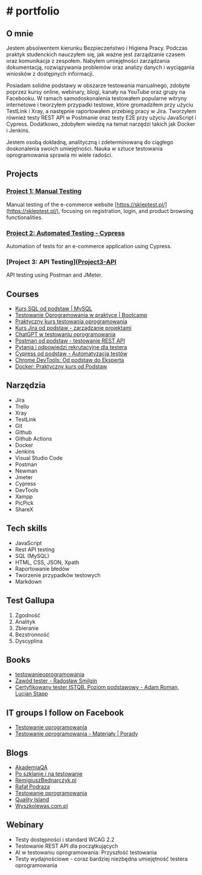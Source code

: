 # # portfolio
## O mnie
Jestem absolwentem kierunku Bezpieczeństwo i Higiena Pracy. Podczas praktyk studenckich nauczyłem się, jak ważne jest zarządzanie czasem oraz komunikacja z zespołem. Nabyłem umiejętności zarządzania dokumentacją, rozwiązywania problemów oraz analizy danych i wyciągania wniosków z dostępnych informacji. 

Posiadam solidne podstawy w obszarze testowania manualnego, zdobyte poprzez kursy online, webinary, blogi, kanały na YouTube oraz grupy na Facebooku. W ramach samodoskonalenia testowałem popularne witryny internetowe i tworzyłem przypadki testowe, które gromadziłem przy użyciu TestLink i Xray, a następnie raportowałem przebieg pracy w Jira. Tworzyłem również testy REST API w Postmanie oraz testy E2E przy użyciu JavaScript i Cypress. Dodatkowo, zdobyłem wiedzę na temat narzędzi takich jak Docker i Jenkins.

Jestem osobą dokładną, analityczną i zdeterminowaną do ciągłego doskonalenia swoich umiejętności. Nauka w sztuce testowania oprogramowania sprawia mi wiele radości.

## Projects

### [Project 1: Manual Testing](https://github.com/patryk-czarnecki/Project1-Manual-Testing)
Manual testing of the e-commerce website [https://skleptest.pl/](https://skleptest.pl/), focusing on registration, login, and product browsing functionalities.

### [Project 2: Automated Testing - Cypress](https://github.com/patryk-czarnecki/Project-2-Automated-Testing---Cypress)
Automation of tests for an e-commerce application using Cypress.

### [Project 3: API Testing]([Project3-API](https://github.com/patryk-czarnecki/Project3-APITesting)
API testing using Postman and JMeter.

## Courses
* [Kurs SQL od podstaw | MySQL](https://www.udemy.com/course/kurs-sql-od-podstaw/learn/lecture/32616264#overview)
* [Testowanie Oprogramowania w praktyce | Bootcamp](https://www.udemy.com/course/testowanie-oprogramowania-w-praktyce-bootcamp/learn/lecture/39536768#overview)
* [Praktyczny kurs testowania oprogramowania](https://www.udemy.com/course/praktyczny-kurs-testowania-oprogramowania/learn/lecture/28938372#overview)
* [Kurs Jira od podstaw - zarządzanie projektami](https://www.udemy.com/course/kurs-jira-od-podstaw-zarzadzanie-projektami/learn/lecture/31736312#overview)
* [ChatGPT w testowaniu oprogramowania](https://www.udemy.com/course/chatgpt-w-testowaniu-oprogramowania/learn/practice/1511138#overview)
* [Postman od podstaw - testowanie REST API](https://www.udemy.com/course/postman-od-podstaw-testowanie-rest-api/learn/lecture/30197610#overview)
* [Pytania i odpowiedzi rekrutacyjne dla testera](https://www.udemy.com/course/pytania-i-odpowiedzi-rekrutacyjne-dla-testera/learn/lecture/37263292#overview)
* [Cypress od podstaw - Automatyzacja testów](https://www.udemy.com/course/cypress-od-podstaw/learn/lecture/31448390#overview)
* [Chrome DevTools: Od podstaw do Eksperta](https://www.udemy.com/course/chrome-devtools-od-podstaw-do-eksperta/learn/lecture/41579134#overview)
* [Docker: Praktyczny kurs od Podstaw](https://www.udemy.com/course/docker-praktyczny-kurs-od-podstaw/learn/lecture/42011146#overview)

## Narzędzia
* Jira
* Trello
* Xray
* TestLink
* Git
* Github
* Github Actions
* Docker
* Jenkins
* Visual Studio Code
* Postman
* Newman
* Jmeter
* Cypress
* DevTools
* Xampp
* PicPick
* ShareX

## Tech skills
* JavaScript
* Rest API testing
* SQL (MySQL)
* HTML, CSS, JSON, Xpath
* Raportowanie błedów
* Tworzenie przypadków testowych
* Markdown 

## Test Gallupa
1. Zgodność
2. Analityk
3. Zbieranie
4. Bezstronność
5. Dyscyplina

## Books
* [testowanieoprogramowania](https://ksiazka.testowanieoprogramowania.pl/od-czego-zaczac)
* [Zawód tester - Radosław Smilgin](https://lubimyczytac.pl/ksiazka/291227/zawod-tester)
* [Certyfikowany tester ISTQB. Poziom podstawowy - Adam Roman, Lucjan Stapp](https://lubimyczytac.pl/ksiazka/4943677/certyfikowany-tester-istqb-poziom-podstawowy)

## IT groups I follow on Facebook
* [Testowanie oprogramowania](https://www.facebook.com/groups/TestowanieOprogramowania)
* [Testowanie oprogramowania - Materiały | Porady](https://www.facebook.com/groups/testowanie)

## Blogs
* [AkademiaQA](https://akademiaqa.pl/)
* [Po szklanie i na testowanie](https://poszklanieinatestowanie.pl/)
* [RemigiuszBednarczyk.pl](https://remigiuszbednarczyk.pl/)
* [Rafał Podraza](https://www.youtube.com/channel/UC0d8tgd-z-4fVvKnDLwCxzA)
* [Testowanie oprogramowania](https://testowanie-oprogramowania.pl/)
* [Quality Island](https://qualityisland.pl/blog/)
* [Wyszkolewas.com.pl](https://www.wyszkolewas.com.pl/)

## Webinary
* Testy dostępności i standard WCAG 2.2 
* Testowanie REST API dla początkujących
* AI w testowaniu oprogramowania: Przyszłość testowania
* Testy wydajnościowe - coraz bardziej niezbędna umiejętność testera oprogramowania
